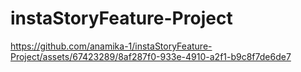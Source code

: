 # instaStoryFeature-Project
https://github.com/anamika-1/instaStoryFeature-Project/assets/67423289/8af287f0-933e-4910-a2f1-b9c8f7de6de7
